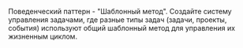 Поведенческий паттерн - "Шаблонный метод".
Создайте систему управления задачами, где разные типы задач (задачи, проекты, события) используют общий шаблонный метод для управления их жизненным циклом.